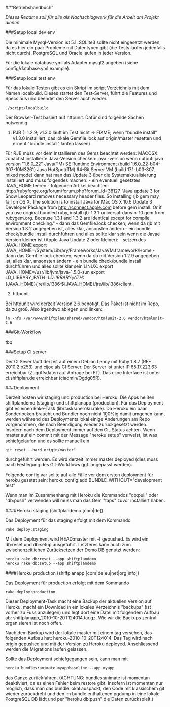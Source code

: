 ##"Betriebshandbuch"

_Dieses Readme soll für alle als Nachschlagwerk für die Arbeit am Projekt dienen._

###Setup local dev env

Die minimale Mysql-Version ist 5.1. SQLite3 sollte nicht eingesetzt werden, da es hier ein paar Probleme mit Datentypen gibt (die Tests laufen jedenfalls nicht durch). PostgreSQL und Oracle laufen in jeder Version.

Für die lokale database.yml als Adapter mysql2 angeben (siehe config/database.yml.example).

###Setup local test env

Für das lokale Testen gibt es ein Skript im script Verzeichnis mit dem Namen localbuild. Dieses startet den Test-Server, führt die Features und Specs aus und beendet den Server auch wieder.

    ./script/localbuild

Der Browser-Test basiert auf httpunit. Dafür sind folgende Sachen notwendig:
1. RJB (=1.2.9; v1.3.0 läuft im Test nicht -> FIXME; wenn "bundle install" v1.3.0 installiert, das lokale Gemfile.lock auf origin/master resetten und erneut "bundle install" laufen lassen)

Für RJB muss vor dem Installieren des Gems beachtet werden:
    MACOSX:
    zunächst installierte Java-Version checken:
    java -version
    wenn output:
    java version "1.6.0_22"
    Java(TM) SE Runtime Environment (build 1.6.0_22-b04-307-10M3261)
    Java HotSpot(TM) 64-Bit Server VM (build 17.1-b03-307, mixed mode)
	dann hat man das Update 3 über die Systemaktualisierung installiert und muss folgendes machen:
	- ein eventuell gesetztes JAVA_HOME leeren
	- folgenden Artikel beachten:
	http://rubyforge.org/forum/forum.php?forum_id=38127
	"Java update 3 for Snow Leopard removes necessary header files. So installing rjb gem may fail on OS X.
	The solution is to install Java for Mac OS X 10.6 Update 3 Developer Package from http://connect.apple.com before gem install.
	Or if you use original bundled ruby, install rjb-1.3.1-universal-darwin-10.gem from rubygem.org. Because 1.3.1 and 1.3.2 are 
	identical except for compile environment checking."
	- dann das Gemfile.lock checken; wenn da rjb mit Version 1.3.2 angegeben ist, alles klar, ansonsten ändern
	- ein bundle check/bundle install durchführen und alles sollte klar sein
	wenn die Javae Version kleiner ist (Apple Java Update 2 oder kleiner):
	- setzen des JAVA_HOME
	export JAVA_HOME=/System/Library/Frameworks/JavaVM.framework/Home
	- dann das Gemfile.lock checken; wenn da rjb mit Version 1.2.9 angegeben ist, alles klar, ansonsten ändern
	- ein bundle check/bundle install durchführen und alles sollte klar sein
    LINUX:
    export JAVA_HOME=/usr/lib/jvm/java-1.5.0-sun
    export LD_LIBRARY_PATH=$LD_LIBRARY_PATH:${JAVA_HOME}/jre/lib/i386:${JAVA_HOME}/jre/lib/i386/client

2. httpunit

Bei httpunit wird derzeit Version 2.6 benötigt. Das Paket ist nicht im Repo, da zu groß. Also irgendwo ablegen und linken:

    ln -nfs /var/www/shiftplan/shared/vendor/htmlunit-2.6 vendor/htmlunit-2.6

###Git-Workflow

_tbd_

###Setup CI server

Der CI Sever läuft derzeit auf einem Debian Lenny mit Ruby 1.8.7 (REE 2010.2 p253) und cijoe als CI Server. Der Server ist unter IP 85.17.223.63 erreichbar (Zugriffsdaten auf Anfrage bei FT). Das cijoe Interface ist unter ci.shiftplan.de erreichbar (ciadmin/Ogdg05R).

###Deployment

Derzeit hosten wir staging und production bei Heroku. Die Apps heißen shiftplandemo (staging) und shiftplanapp (production). Für das Deployment gibt es einen Rake-Task (lib/tasks/heroku.rake). Da Heroku ein paar Sonderlocken braucht und Bundler noch nicht 100%ig damit umgehen kann, werden während des Deployments lokal einige Änderungen am Repo vorgenommen, die nach Beendigung wieder zurückgesetzt werden. Insofern nach dem Deployment immer auf den Git-Status achten. Wenn master auf ein commit mit der Message "heroku setup" verweist, ist was schiefgelaufen und es sollte manuell ein 

    git reset --hard origin/master" 

durchgeführt werden. Es wird derzeit immer master deployed (dies muss nach Festlegung des Git-Workflows ggf. angepasst werden).

Folgende config var sollte auf alle Fälle vor dem ersten deployment für heroku gesetzt sein:
    heroku config:add BUNDLE_WITHOUT="development test"

Wenn man im Zusammenhang mit Heroku die Kommandos "db:pull" oder "db:push" verwenden will muss man das Gem "taps" zuvor installiert haben.

####Heroku staging (shiftplandemo.[com|de])

Das Deployment für das staging erfolgt mit dem Kommando

    rake deploy:staging

Mit dem Deployment wird HEAD:master mit -f gepushed. Es wird ein db:reset und db:setup ausgeführt. Letzteres kann auch zum zwischenzeitlichen Zurücksetzen der Demo DB genutzt werden:

    heroku rake db:reset --app shiftplandemo
    heroku rake db:setup --app shiftplandemo

####Heroku production (shiftplanapp.[com|de|eu|net|org|info])

Das Deployment für production erfolgt mit dem Kommando

    rake deploy:production

Dieser Deployment-Task macht eine Backup der aktuellen Version auf Heroku, macht ein Download in ein lokales Verzeichnis "backups" (ist vorher zu Fuss anzulegen) und legt dort eine Datei mit folgendem Aufbau ab: shiftplanapp_2010-10-20T124014.tar.gz. Wie wir die Backups zentral organisieren ist noch offen.

Nach dem Backup wird der lokale master mit einem tag versehen, das folgenden Aufbau hat: heroku-2010-10-20T124014. Das Tag wird nach origin gepushed und mit der Version zu Heroku deployed. Anschliessend werden die Migrations laufen gelassen.

Sollte das Deployment schiefgegangen sein, kann man mit 

    heroku bundles:animate myappbaseline --app myapp

das Ganze zurückfahren. (ACHTUNG: bundles:animate ist momentan deaktiviert, da es einen Fehler beim restore gibt. Insofern ist momentan nur möglich, dass man das bundle lokal auspackt, den Code mit klassischem git wieder zurückdreht und den im bundle enthaltenen pgdump in eine lokale PostgreSQL DB  lädt und per "heroku db:push" die Daten zurückspielt.)